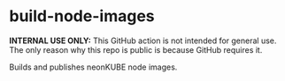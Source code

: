 # build-node-images

**INTERNAL USE ONLY:** This GitHub action is not intended for general use.  The only reason 
why this repo is public is because GitHub requires it.

Builds and publishes neonKUBE node images.

